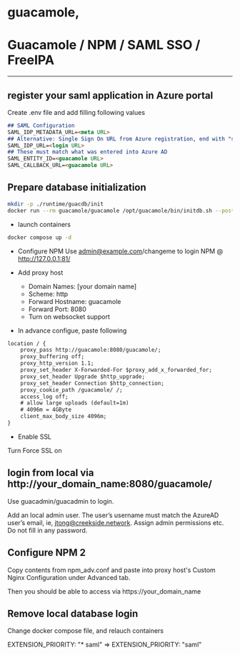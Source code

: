 # guacamole, 

# Guacamole / NPM / SAML SSO / FreeIPA

---

## register your saml application in Azure portal

Create .env file and add filling following values

```markdown
## SAML Configuration
SAML_IDP_METADATA_URL=<meta URL>
## Alternative: Single Sign On URL from Azure registration, end with "saml2"
SAML_IDP_URL=<login URL>
## These must match what was entered into Azure AD
SAML_ENTITY_ID=<guacamole URL>
SAML_CALLBACK_URL=<guacamole URL>
```

## Prepare database initialization

```bash
mkdir -p ./runtime/guacdb/init
docker run --rm guacamole/guacamole /opt/guacamole/bin/initdb.sh --postgresql > ./runtime/guacdb/init/initdb.sql
```

- launch containers
```bash
docker compose up -d
```

- Configure NPM
Use admin@example.com/changeme to login NPM @ http://127.0.0.1:81/

- Add proxy host
    - Domain Names: [your domain name]
    - Scheme: http
    - Forward Hostname: guacamole
    - Forward Port: 8080
    - Turn on websocket support

- In advance configue, paste following

```markdown
location / {
    proxy_pass http://guacamole:8080/guacamole/;
    proxy_buffering off;
    proxy_http_version 1.1;
    proxy_set_header X-Forwarded-For $proxy_add_x_forwarded_for;
    proxy_set_header Upgrade $http_upgrade;
    proxy_set_header Connection $http_connection;
    proxy_cookie_path /guacamole/ /;
    access_log off;
    # allow large uploads (default=1m)
    # 4096m = 4GByte
    client_max_body_size 4096m;
}
```

- Enable SSL

Turn Force SSL on

## login from local via http://your_domain_name:8080/guacamole/

Use guacadmin/guacadmin to login.

Add an local admin user. The user’s username must match the AzureAD user’s email, ie, jtong@creekside.network. Assign admin permissions etc. Do not fill in any password.

## Configure NPM 2

Copy contents from npm_adv.conf and paste into proxy host's Custom Nginx Configuration under Advanced tab.

Then you should be able to access via https://your_domain_name

## Remove local database login

Change docker compose file, and relauch containers

   EXTENSION_PRIORITY: "* saml" => EXTENSION_PRIORITY: "saml"

